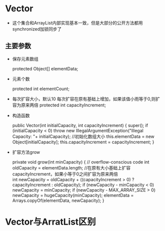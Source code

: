 # Vector
* 这个集合和ArrayList内部实现基本一致，但是大部分的公开方法都用synchronized加锁同步了
## 主要参数

* 保存元素数组

    protected Object[] elementData;


* 元素个数
	
    protected int elementCount;

* 每次扩容大小，默认10
	每次扩容在原有基础上增加，如果该值小雨等于0,则扩容为原来两倍
    protected int capacityIncrement;

* 构造函数

    
    public Vector(int initialCapacity, int capacityIncrement) {
    super();
    if (initialCapacity < 0)
    throw new IllegalArgumentException("Illegal Capacity: "+
       initialCapacity);
	//初始化数组大小
    this.elementData = new Object[initialCapacity];
    this.capacityIncrement = capacityIncrement;
    }


* 扩容方法grow


    private void grow(int minCapacity) {
    // overflow-conscious code
    int oldCapacity = elementData.length;
	//在原有大小基础上扩容capacityIncrement，如果小等于0之间扩容为原来两倍	
    int newCapacity = oldCapacity + ((capacityIncrement > 0) ?
     capacityIncrement : oldCapacity);
    if (newCapacity - minCapacity < 0)
    newCapacity = minCapacity;
    if (newCapacity - MAX_ARRAY_SIZE > 0)
    newCapacity = hugeCapacity(minCapacity);
    elementData = Arrays.copyOf(elementData, newCapacity);
    }


# Vector与ArratList区别

